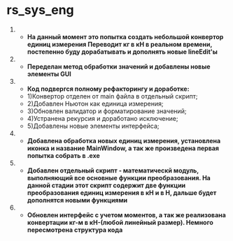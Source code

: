 # rs_sys_eng
1. - **На данный момент это попытка создать небольшой конвертор единиц измерения
Переводит кг в кН в реальном времени, постепенно буду дорабатывать и дополнять новые lineEdit'ы**
2. - **Переделан метод обработки значений и добавлены новые элементы GUI**
3. - **Код подвергся полному рефакторингу и доработке:**
   - 1)Конвертор отделен от main файла в отдельный скрипт;
   - 2)Добавлен Ньютон как единица измерения;
   - 3)Обновлен валидатор и форматирование значений;
   - 4)Устранена рекурсия и доработано исключение;
   - 5)Добавлены новые элементы интерфейса;
4. - **Добавлена обработка новых единиц измерения, установлена иконка и название MainWindow, а так же произведена первая попытка собрать в .exe**
5. - **Добавлен отдельный скрипт - математическй  модуль, выполняющий все основные функции преобразования. На данной стадии этот скрипт содержит две функции преобразования единиц измерения в кН и в Н, дальше будет дополнятся новыми функциями**
6. - **Обновлен интерфейс с учетом моментов, а так же реализована конвертации кг-м в кН-(любой линейный размер). Немного пересмотрена структура кода**
